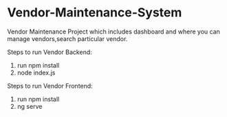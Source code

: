 # Vendor-Maintenance-System
Vendor Maintenance Project which includes dashboard and where you can manage vendors,search particular vendor.

Steps to run Vendor Backend:
1. run npm install
2. node index.js

Steps to run Vendor Frontend:
1. run npm install
2. ng serve
